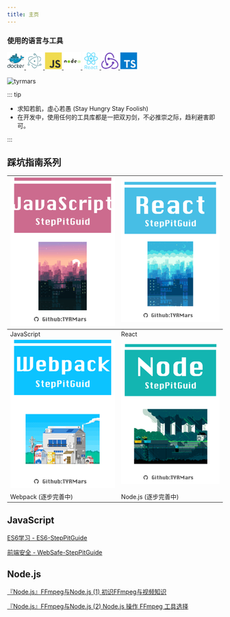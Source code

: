 ```yaml
---
title: 主页
---
```


<h3 align="left">使用的语言与工具</h3>
<p align="left"> <a href="https://www.docker.com/" target="_blank"> <img src="https://raw.githubusercontent.com/devicons/devicon/master/icons/docker/docker-original-wordmark.svg" alt="docker" width="40" height="40"/> </a> <a href="https://www.electronjs.org" target="_blank"> <img src="https://raw.githubusercontent.com/devicons/devicon/master/icons/electron/electron-original.svg" alt="electron" width="40" height="40"/> </a> <a href="https://developer.mozilla.org/en-US/docs/Web/JavaScript" target="_blank"> <img src="https://raw.githubusercontent.com/devicons/devicon/master/icons/javascript/javascript-original.svg" alt="javascript" width="40" height="40"/> </a> <a href="https://nodejs.org" target="_blank"> <img src="https://raw.githubusercontent.com/devicons/devicon/master/icons/nodejs/nodejs-original-wordmark.svg" alt="nodejs" width="40" height="40"/> </a> <a href="https://reactjs.org/" target="_blank"> <img src="https://raw.githubusercontent.com/devicons/devicon/master/icons/react/react-original-wordmark.svg" alt="react" width="40" height="40"/> </a> <a href="https://redux.js.org" target="_blank"> <img src="https://raw.githubusercontent.com/devicons/devicon/master/icons/redux/redux-original.svg" alt="redux" width="40" height="40"/> </a> <a href="https://www.typescriptlang.org/" target="_blank"> <img src="https://raw.githubusercontent.com/devicons/devicon/master/icons/typescript/typescript-original.svg" alt="typescript" width="40" height="40"/> </a> </p>

<div>
  <img align="center" src="https://github-readme-stats.vercel.app/api?username=tyrmars&show_icons=true&locale=en" alt="tyrmars" />
</div>

::: tip

* 求知若飢，虛心若愚 (Stay Hungry Stay Foolish)
* 在开发中，使用任何的工具库都是一把双刃剑，不必推崇之际，趋利避害即可。

:::

## 踩坑指南系列

|  [![JavaScript](./fe/image/JavaScript.png)](https://jonathan-zhang.gitbook.io/javascript-steppitguide/) | [![react](./fe/image/React.png)](https://jonathan-zhang.gitbook.io/react-steppitguide/)  |
|  ----  | ----  |
| JavaScript  | React |
|[![webpack](./fe/image/WebPack.png)](https://jonathan-zhang.gitbook.io/webpack-steppitguide/) | [![node](./fe/image/Node.png)](https://jonathan-zhang.gitbook.io/nodejs-steppitguide/)
| Webpack (逐步完善中)  | Node.js (逐步完善中) |
## JavaScript

[ES6学习 - ES6-StepPitGuide](https://github.com/TYRMars/ES6-StepPitGuide)

[前端安全 - WebSafe-StepPitGuide](https://github.com/TYRMars/WebSafe-StepPitGuide)

## Node.js

[『Node.js』FFmpeg与Node.js (1) 初识FFmpeg与视频知识](https://segmentfault.com/a/1190000021366234)

[『Node.js』FFmpeg与Node.js (2) Node.js 操作 FFmpeg 工具选择](https://segmentfault.com/a/1190000022026917)
